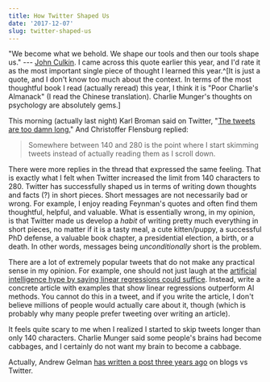 ```yaml
---
title: How Twitter Shaped Us
date: '2017-12-07'
slug: twitter-shaped-us
---
```


"We become what we behold. We shape our tools and then our tools shape us." --- [John Culkin](https://mcluhangalaxy.wordpress.com/2013/04/01/we-shape-our-tools-and-thereafter-our-tools-shape-us/). I came across this quote earlier this year, and I'd rate it as the most important single piece of thought I learned this year.^[It is just a quote, and I don't know too much about the context. In terms of the most thoughtful book I read (actually reread) this year, I think it is "Poor Charlie's Almanack" (I read the Chinese translation). Charlie Munger's thoughts on psychology are absolutely gems.]

This morning (actually last night) Karl Broman said on Twitter, "[The tweets are too damn long.](https://twitter.com/kwbroman/status/938669858488713216)" And  Christoffer Flensburg replied:

> Somewhere between 140 and 280 is the point where I start skimming tweets instead of actually reading them as I scroll down.

There were more replies in the thread that expressed the same feeling. That is exactly what I felt when Twitter increased the limit from 140 characters to 280. Twitter has successfully shaped us in terms of writing down thoughts and facts (?) in short pieces. Short messages are not necessarily bad or wrong. For example, I enjoy reading Feynman's quotes and often find them thoughtful, helpful, and valuable. What is essentially wrong, in my opinion, is that Twitter made us develop a _habit_ of writing pretty much everything in short pieces, no matter if it is a tasty meal, a cute kitten/puppy, a successful PhD defense, a valuable book chapter, a presidential election, a birth, or a death. In other words, messages being _unconditionally_ short is the problem.

There are a lot of extremely popular tweets that do not make any practical sense in my opinion. For example, one should not just laugh at the [artificial intelligence hype by saying linear regressions could suffice](https://twitter.com/nealrichter/status/929220520473534466). Instead, write a concrete article with examples that show linear regressions outperform AI methods. You cannot do this in a tweet, and if you write the article, I don't believe millions of people would actually care about it, though (which is probably why many people prefer tweeting over writing an article).

It feels quite scary to me when I realized I started to skip tweets longer than only 140 characters. Charlie Munger said some people's brains had become cabbages, and I certainly do not want my brain to become a cabbage.

Actually, Andrew Gelman [has written a post three years ago](http://andrewgelman.com/2014/11/22/blogs-twitter/) on blogs vs Twitter.
